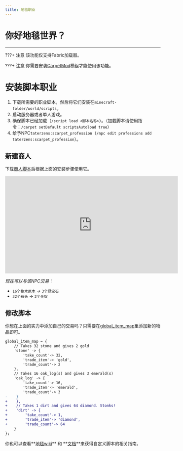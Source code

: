 ```yaml
---
title: 地毯职业
---
```



# 你好地毯世界？

---

???+ 注意
    该功能仅支持Fabric加载器。

???+ 注意
    你需要安装[CarpetMod](https://github.com/gnembon/fabric-carpet/releases/latest)模组才能使用该功能。

# 安装脚本职业

1. 下载所需要的职业脚本，然后将它们安装在`minecraft-folder/world/scripts`。
2. 启动服务器或者单人游戏。
3. 确保脚本已经加载（`/script load <脚本名称>`）。（加载脚本请使用指令：`/carpet setDefault scriptsAutoload true`）
4. 给予NPC`taterzens:scarpet_profession`（`/npc edit professions add taterzens:scarpet_profession`）。

## 新建商人

下载[商人脚本](https://github.com/samolego/TaterzenScarpetProfessions/blob/master/scripts/merchant.sc)后根据上面的安装步骤使用它。

<iframe width="560" height="315" src="https://www.youtube-nocookie.com/embed/7kT-GflSREc" title="YouTube video player" frameborder="0" allow="accelerometer; autoplay; clipboard-write; encrypted-media; gyroscope; picture-in-picture" allowfullscreen></iframe>

*现在可以与该NPC交易：*

* `16个橡木原木` -> `3个绿宝石`
* `32个石头` -> `2个金锭`

## 修改脚本

你想在上面的实力中添加自己的交易吗？只需要在[global_item_map](https://github.com/samolego/TaterzenScarpetProfessions/blob/e4d5888b321bb9a3d4a6e130c79a5e185dea8a8d/scripts/merchant.sc#L20-L34)里添加新的物品即可。
```diff
global_item_map = {
    // Takes 32 stone and gives 2 gold
    'stone' -> {
        'take_count'-> 32,
        'trade_item'-> 'gold',
        'trade_count'-> 2
    },
    // Takes 16 oak_log(s) and gives 3 emerald(s)
    'oak_log' -> {
        'take_count'-> 16,
        'trade_item'-> 'emerald',
        'trade_count'-> 3
-    }
+    },
+    // Takes 1 dirt and gives 64 diamond. Stonks!
+    'dirt' -> {
+        'take_count'-> 1,
+        'trade_item'-> 'diamond',
+        'trade_count'-> 64
    }
};
```


你也可以查看**[地毯wiki](https://github.com/gnembon/fabric-carpet/wiki/Scarpet)** 和 **[文档](https://github.com/gnembon/fabric-carpet/blob/master/docs/scarpet/Documentation.md)**来获得自定义脚本的相关指南。